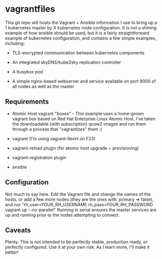 # vagrantfiles
This git repo will hosts the Vagrant + Ansible information I use to
bring up a 1 kubernetes master by X kubernetes node configuration. It
is not a shining example of how ansible should be used, but it is a
fairly straightforward example of kubernetes configuration, and
contains a few simple examples, including:

* TLS-encrypted communication between kubernetes components

* An integrated skyDNS/kube2sky replication controller

* A busybox pod

* A simple nginx-based webserver and service available on port 8000 of
  all nodes as well as the master

## Requirements

* Atomic Host vagrant "boxes" - This example uses a home-grown vagrant
  box based on Red Hat Enterprise Linux Atomic Host.  I've taken the downloadable
  (with subscription) qcow2 images and run them through a process
  that "vagrantizes" them :)

* vagrant (I'm using vagrant-libvirt on F23)

* vagrant-reload plugin (for atomic host upgrade + provisioning)

* vagrant-registration plugin

* ansible

## Configuration

Not much to say here.  Edit the Vagrant file and change the names of
the hosts, or add a few more nodes (they are the ones with :primary =>
false), and run "rh_user=YOUR_RH_USERNAME rh_pass=YOUR_RH_PASSWORD
vagrant  up --no-parallel"  Running in serial ensures
the master services are up and running prior to the nodes attempting
to connect.

## Caveats

Plenty.  This is not intended to be perfectly stable, production
ready, or perfectly configured.  Use it at your own risk.  As I learn
more, I'll make it better!
